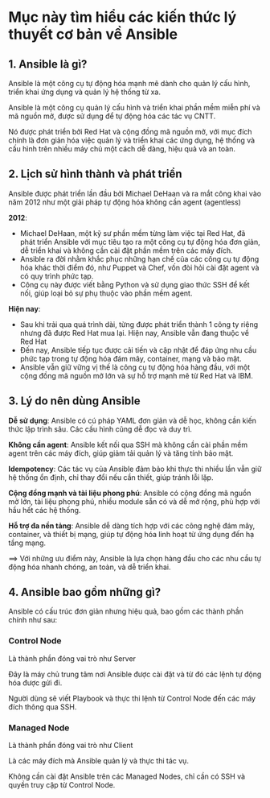 # Mục này tìm hiểu các kiến thức lý thuyết cơ bản về Ansible

## 1. Ansible là gì?
Ansible là một công cụ tự động hóa mạnh mẽ dành cho quản lý cấu hình, triển khai ứng dụng và quản lý hệ thống từ xa.

Ansible là một công cụ quản lý cấu hình và triển khai phần mềm miễn phí và mã nguồn mở, được sử dụng để tự động hóa các tác vụ CNTT. 

Nó được phát triển bởi Red Hat và cộng đồng mã nguồn mở, với mục đích chính là đơn giản hóa việc quản lý và triển khai các ứng dụng, hệ thống và cấu hình trên nhiều máy chủ một cách dễ dàng, hiệu quả và an toàn.

## 2. Lịch sử hình thành và phát triển
Ansible được phát triển lần đầu bởi Michael DeHaan và ra mắt công khai vào năm 2012 như một giải pháp tự động hóa không cần agent (agentless)

**2012**: 
- Michael DeHaan, một kỹ sư phần mềm từng làm việc tại Red Hat, đã phát triển Ansible với mục tiêu tạo ra một công cụ tự động hóa đơn giản, dễ triển khai và không cần cài đặt phần mềm trên các máy đích.
- Ansible ra đời nhằm khắc phục những hạn chế của các công cụ tự động hóa khác thời điểm đó, như Puppet và Chef, vốn đòi hỏi cài đặt agent và có quy trình phức tạp.
- Công cụ này được viết bằng Python và sử dụng giao thức SSH để kết nối, giúp loại bỏ sự phụ thuộc vào phần mềm agent.

**Hiện nay**:
- Sau khi trải qua quá trình dài, từng được phát triển thành 1 công ty riêng nhưng đã được Red Hat mua lại. Hiện nay, Ansible vẫn đang thuộc về Red Hat
- Đến nay, Ansible tiếp tục được cải tiến và cập nhật để đáp ứng nhu cầu phức tạp trong tự động hóa đám mây, container, mạng và bảo mật.
- Ansible vẫn giữ vững vị thế là công cụ tự động hóa hàng đầu, với một cộng đồng mã nguồn mở lớn và sự hỗ trợ mạnh mẽ từ Red Hat và IBM.

## 3. Lý do nên dùng Ansible
**Dễ sử dụng**: Ansible có cú pháp YAML đơn giản và dễ học, không cần kiến thức lập trình sâu. Các cấu hình cũng dễ đọc và duy trì.

**Không cần agent**: Ansible kết nối qua SSH mà không cần cài phần mềm agent trên các máy đích, giúp giảm tải quản lý và tăng tính bảo mật.

**Idempotency**: Các tác vụ của Ansible đảm bảo khi thực thi nhiều lần vẫn giữ hệ thống ổn định, chỉ thay đổi nếu cần thiết, giúp tránh lỗi lặp.

**Cộng đồng mạnh và tài liệu phong phú**: Ansible có cộng đồng mã nguồn mở lớn, tài liệu phong phú, nhiều module sẵn có và dễ mở rộng, phù hợp với hầu hết các hệ thống.

**Hỗ trợ đa nền tảng**: Ansible dễ dàng tích hợp với các công nghệ đám mây, container, và thiết bị mạng, giúp tự động hóa linh hoạt từ ứng dụng đến hạ tầng mạng.

==> Với những ưu điểm này, Ansible là lựa chọn hàng đầu cho các nhu cầu tự động hóa nhanh chóng, an toàn, và dễ triển khai.

## 4. Ansible bao gồm những gì?
Ansible có cấu trúc đơn giản nhưng hiệu quả, bao gồm các thành phần chính như sau:
### Control Node
Là thành phần đóng vai trò như Server

Đây là máy chủ trung tâm nơi Ansible được cài đặt và từ đó các lệnh tự động hóa được gửi đi.

Người dùng sẽ viết Playbook và thực thi lệnh từ Control Node đến các máy đích thông qua SSH.
### Managed Node
Là thành phần đóng vai trò như Client

Là các máy đích mà Ansible quản lý và thực thi tác vụ.

Không cần cài đặt Ansible trên các Managed Nodes, chỉ cần có SSH và quyền truy cập từ Control Node.
